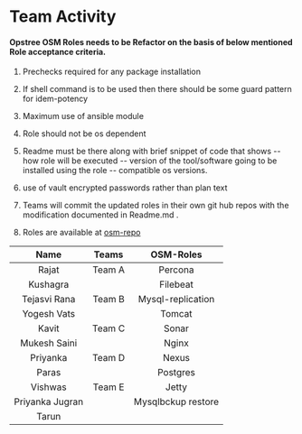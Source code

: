 

# Team Activity 


#### Opstree OSM Roles needs to be Refactor on the basis of below mentioned Role acceptance criteria.
1. Prechecks required for any package installation
1. If shell command is to be used then there should be some guard pattern for idem-potency
1. Maximum use of ansible module
1. Role should not be os dependent
1. Readme must be there along with brief snippet of code that shows 
-- how role will be executed 
-- version of the tool/software going to be installed using the role
-- compatible os versions. 
1. use of vault encrypted passwords rather than plan text
1. Teams will commit the updated roles in their own git hub repos with the modification documented in Readme.md . 

1. Roles are available at  [osm-repo](https://github.com/opstree-ansible)  


|       Name      |  Teams | OSM-Roles         |
|:---------------:|:------:|:-----------------:|
|      Rajat      | Team A |   Percona         |
|    Kushagra     |        |   Filebeat        |
|   Tejasvi Rana  | Team B |Mysql-replication  |
|   Yogesh Vats   |        |    Tomcat         |
|      Kavit      | Team C |  Sonar            |
|   Mukesh Saini  |        |     Nginx         |
|     Priyanka    | Team D |    Nexus          |
|      Paras      |        |    Postgres       |
|     Vishwas     | Team E |   Jetty           |
| Priyanka Jugran |        |Mysqlbckup restore |
|      Tarun      |        |                   |
